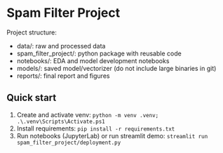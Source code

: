 # Spam Filter Project

Project structure:
- data/: raw and processed data
- spam_filter_project/: python package with reusable code
- notebooks/: EDA and model development notebooks
- models/: saved model/vectorizer (do not include large binaries in git)
- reports/: final report and figures

## Quick start

1. Create and activate venv:
   `python -m venv .venv; .\.venv\Scripts\Activate.ps1`
2. Install requirements:
   `pip install -r requirements.txt`
3. Run notebooks (JupyterLab) or run streamlit demo:
   `streamlit run spam_filter_project/deployment.py`
